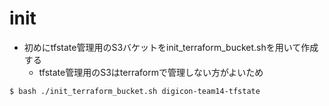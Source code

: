 # init

* 初めにtfstate管理用のS3バケットをinit_terraform_bucket.shを用いて作成する
  * tfstate管理用のS3はterraformで管理しない方がよいため

```bash
$ bash ./init_terraform_bucket.sh digicon-team14-tfstate
```
